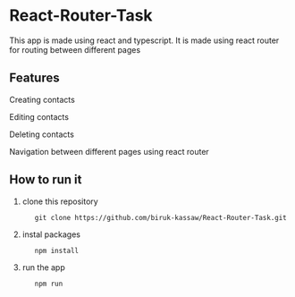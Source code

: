 # React-Router-Task

This app is made using react and typescript. It is made using react router for routing between different pages 

## Features
 Creating contacts
 
 Editing contacts
 
 Deleting contacts
 
 Navigation between different pages using react router

## How to run it

1. clone this repository

          git clone https://github.com/biruk-kassaw/React-Router-Task.git

2. instal packages

          npm install

3. run the app

          npm run
